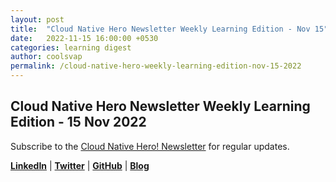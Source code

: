 ```yaml
---
layout: post
title:  "Cloud Native Hero Newsletter Weekly Learning Edition - Nov 15"
date:   2022-11-15 16:00:00 +0530
categories: learning digest
author: coolsvap
permalink: /cloud-native-hero-weekly-learning-edition-nov-15-2022
---
```

## Cloud Native Hero Newsletter Weekly Learning Edition - 15 Nov 2022

Subscribe to the [Cloud Native Hero! Newsletter](https://www.linkedin.com/newsletters/6940180331832446978/) for regular updates.

[**LinkedIn**](https://www.linkedin.com/company/cloudnativehero/) | [**Twitter**](https://twitter.com/cloudnativehero) | [**GitHub**](https://github.com/cloudnativehero) | [**Blog**](https://cloudnativehero.github.io/)